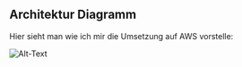 ## Architektur Diagramm

Hier sieht man wie ich mir die Umsetzung auf AWS vorstelle:

![Alt-Text](Internet%20(2)%201.png)
